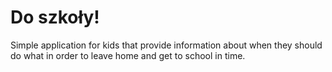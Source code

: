 # Do szkoły!

Simple application for kids that provide information about when they should do what in order to leave home and get to school in time.
